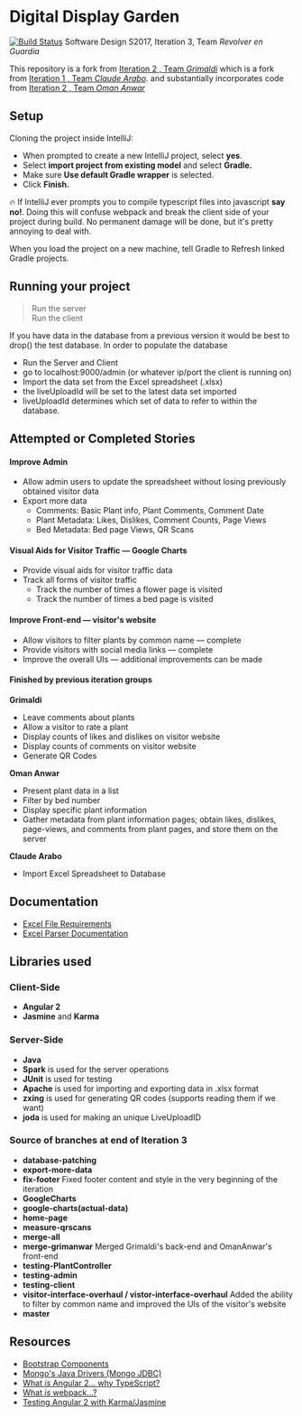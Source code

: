 # Digital Display Garden
[![Build Status](https://travis-ci.org/UMM-CSci-3601-S17/digital-display-garden-iteration-3-revolverenguardia.svg?branch=master)](https://travis-ci.org/UMM-CSci-3601-S17/digital-display-garden-iteration-3-revolverenguardia)
Software Design S2017, Iteration 3, Team _Revolver en Guardia_ 

This repository is a fork from [Iteration 2 , Team _Grimaldi_](https://github.com/UMM-CSci-3601-S17/digital-display-garden-iteration-2-grimaldi.git)
which is a fork from [Iteration 1 , Team _Claude Arabo_](https://github.com/UMM-CSci-3601-S17/digital-display-garden-iteration-1-claudearabo).
and substantially incorporates code from [Iteration 2 , Team _Oman Anwar_](https://github.com/UMM-CSci-3601-S17/digital-display-garden-iteration-2-omaranwar.git)


## Setup

Cloning the project inside IntelliJ:

- When prompted to create a new IntelliJ project, select **yes**.
- Select **import project from existing model** and select **Gradle.**
- Make sure **Use default Gradle wrapper** is selected.
- Click **Finish.**

:fire: If IntelliJ ever prompts you to compile typescript files into
javascript **say no!**. Doing this will confuse webpack and break the client
side of your project during build. No permanent damage will be done, but it's
pretty annoying to deal with.

When you load the project on a new machine, tell Gradle to Refresh linked Gradle projects.

## Running your project
> Run the server  
> Run the client  

If you have data in the database from a previous version it would be
best to drop() the test database. In order to populate the database
* Run the Server and Client
* go to localhost:9000/admin (or whatever ip/port the client is running on)
* Import the data set from the Excel spreadsheet (.xlsx)
* the liveUploadId will be set to the latest data set imported
* liveUploadId determines which set of data to refer to within the database.

## Attempted or Completed Stories

#### Improve Admin
* Allow admin users to update the spreadsheet without losing previously obtained visitor data
* Export more data
  * Comments: Basic Plant info, Plant Comments, Comment Date
  * Plant Metadata: Likes, Dislikes, Comment Counts, Page Views
  * Bed Metadata: Bed page Views, QR Scans

#### Visual Aids for Visitor Traffic &mdash; Google Charts
* Provide visual aids for visitor traffic data
* Track all forms of visitor traffic
  * Track the number of times a flower page is visited
  * Track the number of times a bed page is visited

#### Improve Front-end &mdash; visitor's website
* Allow visitors to filter plants by common name &mdash; complete 
* Provide visitors with social media links &mdash; complete
* Improve the overall UIs &mdash; additional improvements can be made

#### Finished by previous iteration groups
**Grimaldi**
* Leave comments about plants
* Allow a visitor to rate a plant
* Display counts of likes and dislikes on visitor website
* Display counts of comments on visitor website
* Generate QR Codes

**Oman Anwar**
* Present plant data in a list
* Filter by bed number
* Display specific plant information
* Gather metadata from plant information pages; obtain likes, dislikes, page-views, and comments from plant pages, and store them on the server

**Claude Arabo**
* Import Excel Spreadsheet to Database

## Documentation
* [Excel File Requirements](Documentation/ExcelFileRequirements.md)  
* [Excel Parser Documentation](Documentation/ExcelParser.md) 



## Libraries used
### Client-Side
* **Angular 2**
* **Jasmine** and **Karma** 

### Server-Side
* **Java** 
* **Spark** is used for the server operations
* **JUnit** is used for testing
* **Apache** is used for importing and exporting data in .xlsx format
* **zxing** is used for generating QR codes (supports reading them if we want) 
* **joda** is used for making an unique LiveUploadID

### Source of branches at end of Iteration 3 

* **database-patching**
* **export-more-data**
* **fix-footer** Fixed footer content and style in the very beginning of the iteration
* **GoogleCharts**
* **google-charts(actual-data)**
* **home-page**
* **measure-qrscans**
* **merge-all**
* **merge-grimanwar** Merged Grimaldi's back-end and OmanAnwar's front-end
* **testing-PlantController**
* **testing-admin**
* **testing-client**
* **visitor-interface-overhaul / vistor-interface-overhaul** Added the ability to filter by common name and improved the UIs of the visitor's website 
* **master**

## Resources

- [Bootstrap Components][bootstrap]
- [Mongo's Java Drivers (Mongo JDBC)][mongo-jdbc]
- [What _is_ Angular 2... why TypeScript?][angular-2]
- [What _is_ webpack...?][whats-webpack]
- [Testing Angular 2 with Karma/Jasmine][angular2-karma-jasmine]

[angular-2]: https://www.infoq.com/articles/Angular2-TypeScript-High-Level-Overview
[angular2-karma-jasmine]: http://twofuckingdevelopers.com/2016/01/testing-angular-2-with-karma-and-jasmine/
[labtasks]: LABTASKS.md
[travis]: https://travis-ci.org/
[whats-webpack]: https://webpack.github.io/docs/what-is-webpack.html
[bootstrap]: https://getbootstrap.com/components/ 
[mongo-jdbc]: https://docs.mongodb.com/ecosystem/drivers/java/ 
